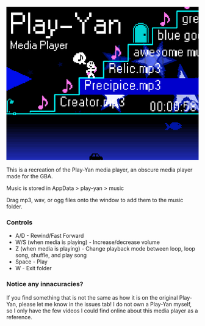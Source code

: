 ![Image](promotional/cover.png)

This is a recreation of the Play-Yan media player, an obscure media player made for the GBA.

Music is stored in AppData > play-yan > music

Drag mp3, wav, or ogg files onto the window to add them to the music folder.

### Controls
- A/D - Rewind/Fast Forward
- W/S (when media is playing) - Increase/decrease volume
- Z (when media is playing) - Change playback mode between loop, loop song, shuffle, and play song
- Space - Play
- W - Exit folder

### Notice any innacuracies?
If you find something that is not the same as how it is on the original Play-Yan, please let me know in the issues tab! I do not own a Play-Yan myself, so I only have the few videos I could find online about this media player as a reference.
